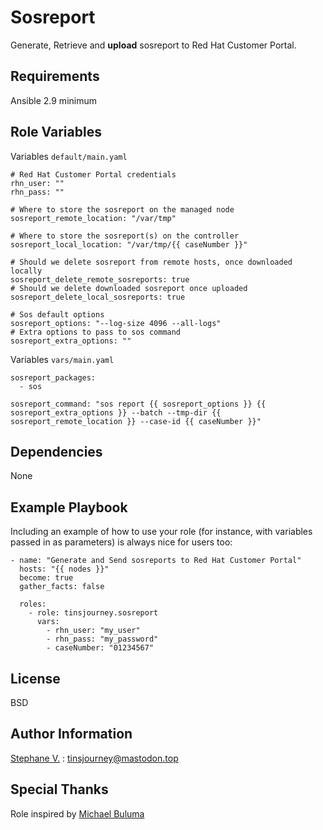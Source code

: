 Sosreport
=========

Generate, Retrieve and **upload** sosreport to Red Hat Customer Portal.

Requirements
------------

Ansible 2.9 minimum

Role Variables
--------------

Variables `default/main.yaml`

```
# Red Hat Customer Portal credentials
rhn_user: ""
rhn_pass: ""

# Where to store the sosreport on the managed node
sosreport_remote_location: "/var/tmp"

# Where to store the sosreport(s) on the controller
sosreport_local_location: "/var/tmp/{{ caseNumber }}"

# Should we delete sosreport from remote hosts, once downloaded locally
sosreport_delete_remote_sosreports: true
# Should we delete downloaded sosreport once uploaded
sosreport_delete_local_sosreports: true

# Sos default options
sosreport_options: "--log-size 4096 --all-logs"
# Extra options to pass to sos command
sosreport_extra_options: ""
```

Variables `vars/main.yaml`

```
sosreport_packages:
  - sos

sosreport_command: "sos report {{ sosreport_options }} {{ sosreport_extra_options }} --batch --tmp-dir {{ sosreport_remote_location }} --case-id {{ caseNumber }}"
```

Dependencies
------------

None

Example Playbook
----------------

Including an example of how to use your role (for instance, with variables passed in as parameters) is always nice for users too:

    - name: "Generate and Send sosreports to Red Hat Customer Portal"
      hosts: "{{ nodes }}"
      become: true
      gather_facts: false

      roles:
        - role: tinsjourney.sosreport
          vars:
            - rhn_user: "my_user"
            - rhn_pass: "my_password"
            - caseNumber: "01234567"

License
-------

BSD

Author Information
------------------

[Stephane V.](https://www.gnali.org) : tinsjourney@mastodon.top

Special Thanks
--------------

Role inspired by [Michael Buluma](https://github.com/buluma/ansible-role-sosreport)
